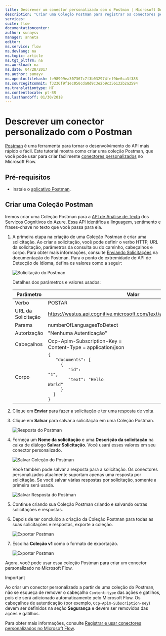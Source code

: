 ```yaml
---
title: Descrever um conector personalizado com o Postman | Microsoft Docs
description: "Criar uma Coleção Postman para registrar os conectores personalizados"
services: 
suite: flow
documentationcenter: 
author: sunaysv
manager: anneta
editor: 
ms.service: flow
ms.devlang: na
ms.topic: article
ms.tgt_pltfrm: na
ms.workload: na
ms.date: 04/28/2017
ms.author: sunayv
ms.openlocfilehash: fe98999ea307367c7f3b032974fef9be6ca3f388
ms.sourcegitcommit: f3236f9f1ec050cda0d9c3e2b9c356132b2a2594
ms.translationtype: HT
ms.contentlocale: pt-BR
ms.lasthandoff: 01/30/2018
---
```

# <a name="describe-a-custom-connector-with-postman"></a>Descrever um conector personalizado com o Postman
[Postman](https://www.getpostman.com/) é uma ferramenta para tornar o desenvolvimento do API mais rápido e fácil. Este tutorial mostra como criar uma coleção Postman, que você pode usar para criar facilmente [conectores personalizados](register-custom-api.md) no Microsoft Flow.

## <a name="prerequisites"></a>Pré-requisitos
* Instale o [aplicativo Postman](https://www.getpostman.com/apps).

## <a name="create-a-postman-collection"></a>Criar uma Coleção Postman
Iremos criar uma Coleção Postman para a [API de Análise de Texto](https://www.microsoft.com/cognitive-services/text-analytics-api) dos Serviços Cognitivos do Azure. Essa API identifica a linguagem, sentimento e frases-chave no texto que você passa para ela.

1. A primeira etapa na criação de uma Coleção Postman é criar uma solicitação. Ao criar a solicitação, você pode definir o verbo HTTP, URL da solicitação, parâmetros da consulta ou do caminho, cabeçalhos e corpo. Para obter mais informações, consulte [Enviando Solicitações](https://www.getpostman.com/docs/requests) na documentação do Postman. Para o ponto de extremidade de API de Detecção de Idioma, defina os valores como a seguir:
   
    ![Solicitação do Postman](./media/postman-collection/request.png)
   
    Detalhes dos parâmetros e valores usados:
   
   | Parâmetro | Valor |
   | --- | --- |
   | Verbo |POSTAR |
   | URL da Solicitação |https://westus.api.cognitive.microsoft.com/text/analytics/v2.0/languages |
   | Params |numberOfLanguagesToDetect |
   | Autorização |"Nenhuma Autenticação" |
   | Cabeçalhos |Ocp-Apim-Subscription-Key = <your subscription key> <br/>Content-Type = application/json |
   | Corpo |<code>{<br/>&nbsp;&nbsp;&nbsp;"documents": [<br/>&nbsp;&nbsp;&nbsp;&nbsp;&nbsp;{<br/>&nbsp;&nbsp;&nbsp;&nbsp;&nbsp;&nbsp;&nbsp;&nbsp;"id": "1",<br/>&nbsp;&nbsp;&nbsp;&nbsp;&nbsp;&nbsp;&nbsp;&nbsp;"text": "Hello World"<br/>&nbsp;&nbsp;&nbsp;&nbsp;&nbsp;}<br/>&nbsp;&nbsp;]<br/>}<code> |
2. Clique em **Enviar** para fazer a solicitação e ter uma resposta de volta.
3. Clique em **Salvar** para salvar a solicitação em uma Coleção Postman.
   
    ![Resposta do Postman](./media/postman-collection/request-response-save.png)
4. Forneça um **Nome da solicitação** e uma **Descrição da solicitação** na caixa de diálogo **Salvar Solicitação**. Você usará esses valores em seu conector personalizado.
   
    ![Salvar Coleção do Postman](./media/postman-collection/save-request-note.png)
   
    Você também pode salvar a resposta para a solicitação. Os conectores personalizados atualmente suportam apenas uma resposta por solicitação. Se você salvar várias respostas por solicitação, somente a primeira será usada.
   
    ![Salvar Resposta do Postman](./media/postman-collection/save-response.png)
5. Continue criando sua Coleção Postman criando e salvando outras solicitações e respostas.
6. Depois de ter concluído a criação da Coleção Postman para todas as suas solicitações e respostas, exporte a coleção.
   
    ![Exportar Postman](./media/postman-collection/export.png)
7. Escolha **Coleção v1** como o formato de exportação.
   
    ![Exportar Postman](./media/postman-collection/export2.png)

Agora, você pode usar essa coleção Postman para criar um conector personalizado no Microsoft Flow.

> [!IMPORTANT]
> Ao criar um conector personalizado a partir de uma coleção do Postman, não se esqueça de remover o cabeçalho `Content-type` das ações e gatilhos, pois ele será adicionado automaticamente pelo Microsoft Flow. Os cabeçalhos de autenticação (por exemplo, `Ocp-Apim-Subscription-Key`) devem ser definidos na seção **Segurança** e devem ser removidos das ações e gatilhos. 
> 
> 

Para obter mais informações, consulte [Registrar e usar conectores personalizados no Microsoft Flow](register-custom-api.md).

